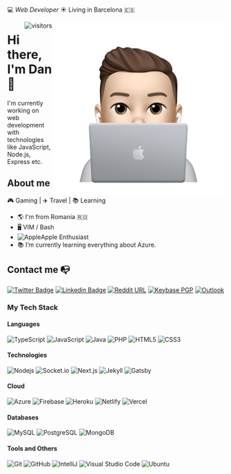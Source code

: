 :computer: _Web Developer_ ☀️ Living in Barcelona 🇪🇸

<img align="right" width="400" height="400" src="https://github.com/dan-dm/dan-dm/blob/main/profile-image.png?raw=true">

<img  align="right" alt="visitors" src="https://visitor-badge.glitch.me/badge?page_id=dan-dm.dan-dm" /> 

# Hi there, I'm Dan 👋

I'm currently working on web development with technologies like JavaScript, Node.js, Express etc.


## About me 

🎮 Gaming | ✈️ Travel | 📚 Learning

- :earth_americas: I'm from Romania 🇷🇴
- 🖥️ VIM / Bash
- ![Apple](https://img.shields.io/badge/-black?style=flat-square&logo=Apple)Apple Enthusiast 
- 📚 I’m currently learning everything about Azure.


## Contact me 📭

[![Twitter Badge](https://img.shields.io/badge/-@dan_marius-black?style=flat-square&logo=twitter&link=https://twitter.com/dan_marius)](https://twitter.com/dan_marius)
[![Linkedin Badge](https://img.shields.io/badge/-danmariusdumitrescu-black?style=flat-square&logo=Linkedin&link=https://www.linkedin.com/in/danmariusdumitrescu/)](https://www.linkedin.com/in/danmariusdumitrescu/) 
[![Reddit URL](https://img.shields.io/badge/-/u/pointt-black?style=flat-square&logo=reddit&link=https://www.reddit.com/user/pointt/)](https://www.reddit.com/user/pointt)
[![Keybase PGP](https://img.shields.io/badge/-PGP:69A3CF125FBE00C7-black?style=flat-square&logo=keybase&link=https://keybase.io/danmarius/)](https://keybase.io/danmarius)
[![Outlook](https://img.shields.io/badge/-bonjour@danmarius.dev-black?style=flat-square&logo=Gmail)](mailto:bonjour@danmarius.dev)


### My Tech Stack

#### Languages

![TypeScript](https://img.shields.io/badge/-TypeScript-black?style=flat-square&logo=typescript)
![JavaScript](https://img.shields.io/badge/-JavaScript-black?style=flat-square&logo=javascript)
![Java](https://img.shields.io/badge/-Java-black?style=flat-square&logo=Java)
![PHP](https://img.shields.io/badge/-PHP-black?style=flat-square&logo=php)
![HTML5](https://img.shields.io/badge/-HTML5-black?style=flat-square&logo=html5)
![CSS3](https://img.shields.io/badge/-CSS3-black?style=flat-square&logo=css3)

#### Technologies

![Nodejs](https://img.shields.io/badge/-Nodejs-black?style=flat-square&logo=Node.js)
![Socket.io](https://img.shields.io/badge/-Socket.io-black?style=flat-square&logo=socket.io)
![Next.js](https://img.shields.io/badge/-Next.js-black?style=flat-square&logo=Next.js)
![Jekyll](https://img.shields.io/badge/-Jekyll-black?style=flat-square&logo=jekyll)
![Gatsby](https://img.shields.io/badge/-Gatsby-black?style=flat-square&logo=gatsby)

#### Cloud
![Azure](https://img.shields.io/badge/-Azure-black?style=flat-square&logo=Microsoft-Azure)
![Firebase](https://img.shields.io/badge/-Firebase-black?style=flat-square&logo=Firebase)
![Heroku](https://img.shields.io/badge/-Heroku-black?style=flat-square&logo=heroku)
![Netlify](https://img.shields.io/badge/-Netlify-black?style=flat-square&logo=netlify)
![Vercel](https://img.shields.io/badge/-Vercel-black?style=flat-square&logo=vercel)

#### Databases
![MySQL](https://img.shields.io/badge/-MySQL-black?style=flat-square&logo=mysql)
![PostgreSQL](https://img.shields.io/badge/-PostgreSQL-black?style=flat-square&logo=postgresql)
![MongoDB](https://img.shields.io/badge/-MongoDB-black?style=flat-square&logo=mongodb)

#### Tools and Others
![Git](https://img.shields.io/badge/-Git-black?style=flat-square&logo=git)
![GitHub](https://img.shields.io/badge/-GitHub-black?style=flat-square&logo=github)
![IntelliJ](https://img.shields.io/badge/-IntelliJ_IDEA-black?style=flat-square&logo=IntelliJ-Idea)
![Visual Studio Code](https://img.shields.io/badge/Visual_Studio_Code-black?style=flat-square&logo=Visual-Studio-Code)
![Ubuntu](https://img.shields.io/badge/-Ubuntu-black?style=flat-square&logo=ubuntu)


<!--
**dan-dm/dan-dm** is a ✨ _special_ ✨ repository because its `README.md` (this file) appears on your GitHub profile.

Here are some ideas to get you started:

- 🔭 I’m currently working on ...
- 🌱 I’m currently learning ...
- 👯 I’m looking to collaborate on ...
- 🤔 I’m looking for help with ...
- 💬 Ask me about ...
- 📫 How to reach me: ...
- 😄 Pronouns: ...
- ⚡ Fun fact: ...
-->

